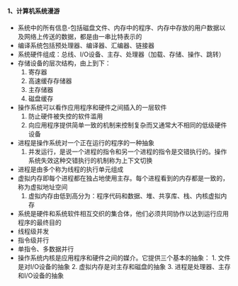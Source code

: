 #### 1、计算机系统漫游

- 系统中的所有信息-包括磁盘文件、内存中的程序、内存中存放的用户数据以及网络上传送的数据，都是由一串比特表示的
- 编译系统包括预处理器、编译器、汇编器、链接器
- 系统硬件组成：总线、I/O设备、主存、处理器（加载、存储、操作、跳转）
- 存储设备的层次结构，由上到下：
  1. 寄存器
  2. 高速缓存存储器
  3. 主存储器
  4. 磁盘缓存
- 操作系统可以看作应用程序和硬件之间插入的一层软件
  1. 防止硬件被失控的软件滥用
  2. 向应用程序提供简单一致的机制来控制复杂而又通常大不相同的低级硬件设备
- 进程是操作系统对一个正在运行的程序的一种抽象
  	1. 并发运行，是说一个进程的指令和另一个进程的指令是交错执行的。操作系统失效这种交错执行的机制称为上下文切换
- 进程是由多个称为线程的执行单元组成
- 虚拟内存即每个进程都在独占地使用主存。每个进程看到的内存都是一致的，称为虚拟地址空间
  	1. 虚拟内存由低到高分为：程序代码和数据、堆、共享库、栈、内核虚拟内存
- 系统是硬件和系统软件相互交织的集合体，他们必须共同协作以达到运行应用程序的最终目的
- 线程级并发
- 指令级并行
- 单指令、多数据并行
- 操作系统内核是应用程序和硬件之间的媒介。它提供三个基本的抽象：
  		1. 文件是对I/O设备的抽象
    		2. 虚拟内存是对主存和磁盘的抽象
    		3. 进程是处理器、主存和I/O设备的抽象